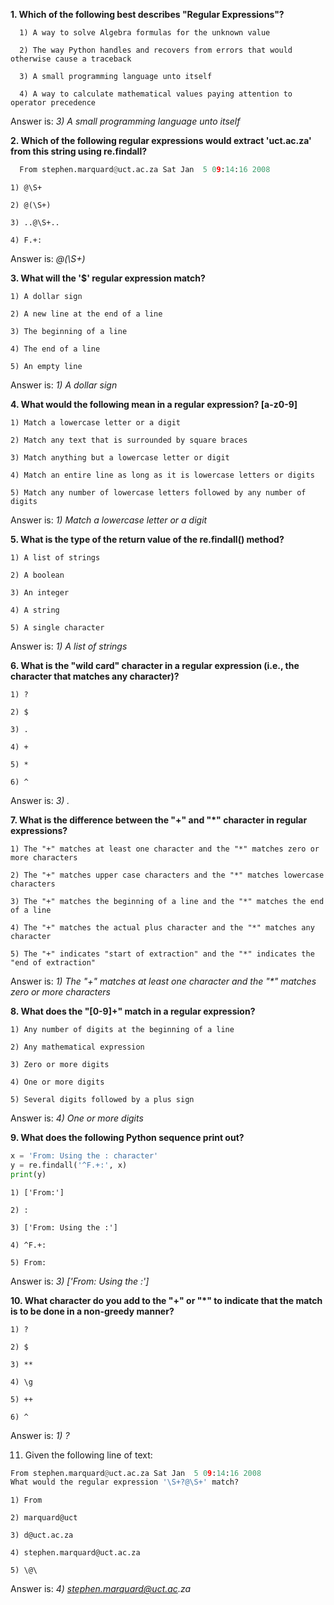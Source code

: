 **1. Which of the following best describes "Regular Expressions"?**
```
  1) A way to solve Algebra formulas for the unknown value
  
  2) The way Python handles and recovers from errors that would otherwise cause a traceback
  
  3) A small programming language unto itself
  
  4) A way to calculate mathematical values paying attention to operator precedence
```
Answer is:  _3) A small programming language unto itself_

**2. Which of the following regular expressions would extract 'uct.ac.za' from this string using re.findall?**
``` Python
  From stephen.marquard@uct.ac.za Sat Jan  5 09:14:16 2008
```
```
1) @\S+

2) @(\S+)

3) ..@\S+..

4) F.+:
```
Answer is: _@(\S+)_

**3. What will the '\$' regular expression match?**
```
1) A dollar sign

2) A new line at the end of a line

3) The beginning of a line

4) The end of a line

5) An empty line
```
Answer is: _1) A dollar sign_

**4. What would the following mean in a regular expression? [a-z0-9]**
```
1) Match a lowercase letter or a digit

2) Match any text that is surrounded by square braces

3) Match anything but a lowercase letter or digit

4) Match an entire line as long as it is lowercase letters or digits

5) Match any number of lowercase letters followed by any number of digits
```
Answer is: _1) Match a lowercase letter or a digit_

**5. What is the type of the return value of the re.findall() method?**
```
1) A list of strings

2) A boolean

3) An integer

4) A string

5) A single character
```
Answer is: _1) A list of strings_

**6. What is the "wild card" character in a regular expression (i.e., the character that matches any character)?**
```
1) ?

2) $

3) .

4) +

5) *

6) ^
```
Answer is: _3) ._

**7. What is the difference between the "+" and "*" character in regular expressions?**
```
1) The "+" matches at least one character and the "*" matches zero or more characters

2) The "+" matches upper case characters and the "*" matches lowercase characters

3) The "+" matches the beginning of a line and the "*" matches the end of a line

4) The "+" matches the actual plus character and the "*" matches any character

5) The "+" indicates "start of extraction" and the "*" indicates the "end of extraction"
```
Answer is: _1) The "+" matches at least one character and the "*" matches zero or more characters_

**8. What does the "[0-9]+" match in a regular expression?**
```
1) Any number of digits at the beginning of a line

2) Any mathematical expression

3) Zero or more digits

4) One or more digits

5) Several digits followed by a plus sign
```
Answer is: _4) One or more digits_

**9. What does the following Python sequence print out?**
```Python
x = 'From: Using the : character'
y = re.findall('^F.+:', x)
print(y)
```
```
1) ['From:']

2) :

3) ['From: Using the :']

4) ^F.+:

5) From:
```
Answer is: _3) ['From: Using the :']_

**10. What character do you add to the "+" or "*" to indicate that the match is to be done in a non-greedy manner?**
```
1) ?

2) $

3) **

4) \g

5) ++

6) ^
```
Answer is: _1) ?_

11. Given the following line of text:
```Python
From stephen.marquard@uct.ac.za Sat Jan  5 09:14:16 2008
What would the regular expression '\S+?@\S+' match?
```
```
1) From

2) marquard@uct

3) d@uct.ac.za

4) stephen.marquard@uct.ac.za

5) \@\
```
Answer is: _4) stephen.marquard@uct.ac.za_
